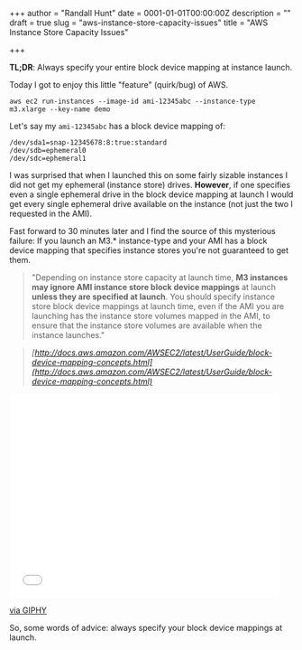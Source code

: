 +++
author = "Randall Hunt"
date = 0001-01-01T00:00:00Z
description = ""
draft = true
slug = "aws-instance-store-capacity-issues"
title = "AWS Instance Store Capacity Issues"

+++

**TL;DR**: Always specify your entire block device mapping at instance launch.

Today I got to enjoy this little "feature" (quirk/bug) of AWS.

`aws ec2 run-instances --image-id ami-12345abc --instance-type m3.xlarge --key-name demo`

Let's say my `ami-12345abc` has a block device mapping of:

```
/dev/sda1=snap-12345678:8:true:standard
/dev/sdb=ephemeral0
/dev/sdc=ephemeral1
```

I was surprised that when I launched this on some fairly sizable instances I did not get my ephemeral (instance store) drives. **However**, if one specifies even a single ephemeral drive in the block device mapping at launch I would get every single ephemeral drive available on the instance (not just the two I requested in the AMI).

Fast forward to 30 minutes later and I find the source of this mysterious failure:
If you launch an M3.* instance-type and your AMI has a block device mapping that specifies instance stores you're not guaranteed to get them.

>"Depending on instance store capacity at launch time, **M3 instances may ignore AMI instance store block device mappings** at launch **unless they are specified at launch**. You should specify instance store block device mappings at launch time, even if the AMI you are launching has the instance store volumes mapped in the AMI, to ensure that the instance store volumes are available when the instance launches."

><cite>[http://docs.aws.amazon.com/AWSEC2/latest/UserGuide/block-device-mapping-concepts.html](http://docs.aws.amazon.com/AWSEC2/latest/UserGuide/block-device-mapping-concepts.html)</cite>

<iframe src="//giphy.com/embed/6OWIl75ibpuFO" width="480" height="360" frameBorder="0" class="giphy-embed" allowFullScreen></iframe><p><a href="http://giphy.com/gifs/star-trek-frustrated-facepalm-6OWIl75ibpuFO">via GIPHY</a></p>

So, some words of advice: always specify your block device mappings at launch.